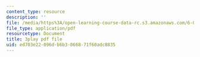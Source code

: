 ```yaml
---
content_type: resource
description: ''
file: /media/https%3A/open-learning-course-data-rc.s3.amazonaws.com/6-004-computation-structures-spring-2017/ed703e22096db6b3066871f60adc8835_58edfKe-LO8.pdf
file_type: application/pdf
resourcetype: Document
title: 3play pdf file
uid: ed703e22-096d-b6b3-0668-71f60adc8835
---
```

